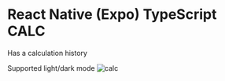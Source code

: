 # React Native (Expo) TypeScript CALC

Has a calculation history

Supported light/dark mode
![calc](https://github.com/edkbil/rn_calc/assets/6453330/b7bdcf9f-66a0-4e60-ae79-c1b76ff76f72)
